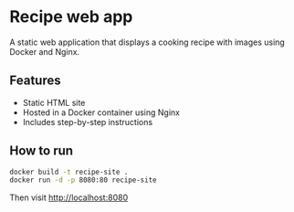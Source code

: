 # Recipe web app

A static web application that displays a cooking recipe with images using Docker and Nginx.

## Features
- Static HTML site
- Hosted in a Docker container using Nginx
- Includes step-by-step instructions

## How to run

```bash
docker build -t recipe-site .
docker run -d -p 8080:80 recipe-site
```

Then visit [http://localhost:8080](http://localhost:8080)